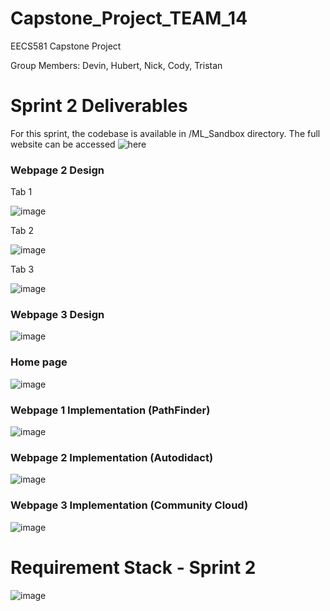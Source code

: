 # Capstone_Project_TEAM_14
EECS581 Capstone Project

Group Members: Devin, Hubert, Nick, Cody, Tristan
# Sprint 2 Deliverables 

For this sprint, the codebase is available in /ML_Sandbox directory.
The full website can be accessed ![here](https://mlsandbox.streamlit.app/)

<h3>Webpage 2 Design</h3>

Tab 1

![image](https://github.com/DevinRS/Capstone_Project/assets/103350414/6c44a1b1-7d34-4ce9-9d10-6915479b1a29)

Tab 2

![image](https://github.com/DevinRS/Capstone_Project/assets/103350414/7dfdf6bb-930b-4f3f-ba1b-ec27603c0fa3)

Tab 3

![image](https://github.com/DevinRS/Capstone_Project/assets/103350414/3eeb1a9f-47ed-440a-a911-5d9727f3c5f0)


<h3>Webpage 3 Design</h3>

![image](https://github.com/DevinRS/Capstone_Project/assets/103350414/b38c87bd-8e6e-4dce-83c0-ab215e726680)


<h3>Home page</h3>

![image](https://github.com/DevinRS/Capstone_Project/assets/103350414/cab1e79d-1dc2-426d-ae84-1b1940c668ee)


<h3>Webpage 1 Implementation (PathFinder)</h3>

![image](https://github.com/DevinRS/Capstone_Project/assets/103350414/a9bdec70-9cc0-4a11-bfb3-ed5284ca0277)


<h3>Webpage 2 Implementation (Autodidact)</h3>

![image](https://github.com/DevinRS/Capstone_Project/assets/103350414/e51e6053-6677-4135-8486-b742b0a25dbf)


<h3>Webpage 3 Implementation (Community Cloud)</h3>

![image](https://github.com/DevinRS/Capstone_Project/assets/103350414/abcf436b-b065-4103-855e-9875abb6c210)


  
# Requirement Stack - Sprint 2 

![image](https://github.com/DevinRS/Capstone_Project/assets/103350414/bd4c9d37-f48b-47d8-8d5f-5b6c422fbe35)




